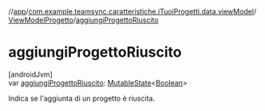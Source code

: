 //[app](../../../index.md)/[com.example.teamsync.caratteristiche.iTuoiProgetti.data.viewModel](../index.md)/[ViewModelProgetto](index.md)/[aggiungiProgettoRiuscito](aggiungi-progetto-riuscito.md)

# aggiungiProgettoRiuscito

[androidJvm]\
var [aggiungiProgettoRiuscito](aggiungi-progetto-riuscito.md): [MutableState](https://developer.android.com/reference/kotlin/androidx/compose/runtime/MutableState.html)&lt;[Boolean](https://kotlinlang.org/api/latest/jvm/stdlib/kotlin/-boolean/index.html)&gt;

Indica se l'aggiunta di un progetto è riuscita.
